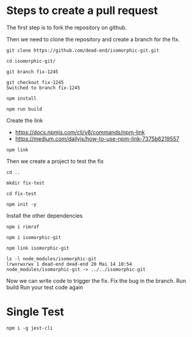 # Steps to create a pull request

The first step is to fork the repository on github.

Then we need to clone the repository and create a branch for the fix.
```
git clone https://github.com/dead-end/isomorphic-git.git

cd isomorphic-git/

git branch fix-1245

git checkout fix-1245
Switched to branch fix-1245

npm install

npm run build
```

Create the link 
- https://docs.npmjs.com/cli/v8/commands/npm-link
- https://medium.com/dailyjs/how-to-use-npm-link-7375b6219557
```
npm link
```

Then we create a project to test the fix

```
cd ..

mkdir fix-test

cd fix-test

npm init -y
```

Install the other dependencies
```
npm i rimraf

npm i isomorphic-git

npm link isomorphic-git

ls -l node_modules/isomorphic-git
lrwxrwxrwx 1 dead-end dead-end 20 Mai 14 10:54 node_modules/isomorphic-git -> ../../isomorphic-git
```

Now we can write code to trigger the fix.
Fix the bug in the branch.
Run build
Run your test code again

# Single Test

```
npm i -g jest-cli
```
